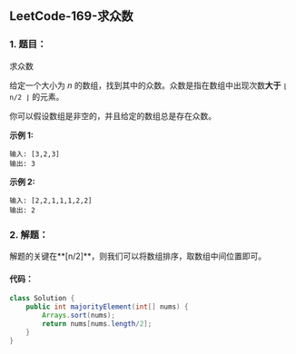 ## LeetCode-169-求众数

### 1. 题目：

求众数

给定一个大小为 *n* 的数组，找到其中的众数。众数是指在数组中出现次数**大于** `⌊ n/2 ⌋` 的元素。

你可以假设数组是非空的，并且给定的数组总是存在众数。

**示例 1:**

```
输入: [3,2,3]
输出: 3
```

**示例 2:**

```
输入: [2,2,1,1,1,2,2]
输出: 2
```

### 2. 解题：

解题的关键在**[n/2]**，则我们可以将数组排序，取数组中间位置即可。

#### 代码：

```java
class Solution {
    public int majorityElement(int[] nums) {
        Arrays.sort(nums);
        return nums[nums.length/2];
    }
}
```

